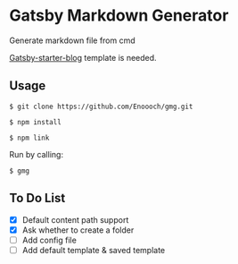 # Gatsby Markdown Generator
Generate markdown file from cmd

[Gatsby-starter-blog](https://github.com/gatsbyjs/gatsby-starter-blog) template is needed.

## Usage
```
$ git clone https://github.com/Enoooch/gmg.git
```

```
$ npm install
```

```
$ npm link
```

Run by calling:
```
$ gmg
```

## To Do List
- [x] Default content path support
- [x] Ask whether to create a folder
- [ ] Add config file
- [ ] Add default template & saved template